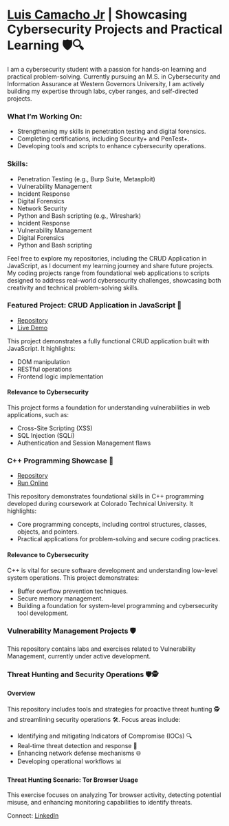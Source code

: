 # <a href="https://www.linkedin.com/in/lcamachojr/">Luis Camacho Jr</a> | Showcasing Cybersecurity Projects and Practical Learning 🛡️🔍

I am a cybersecurity student with a passion for hands-on learning and practical problem-solving. Currently pursuing an M.S. in Cybersecurity and Information Assurance at Western Governors University, I am actively building my expertise through labs, cyber ranges, and self-directed projects.

### What I’m Working On:
- Strengthening my skills in penetration testing and digital forensics.
- Completing certifications, including Security+ and PenTest+.
- Developing tools and scripts to enhance cybersecurity operations.

### Skills:
- Penetration Testing (e.g., Burp Suite, Metasploit)
- Vulnerability Management
- Incident Response
- Digital Forensics
- Network Security
- Python and Bash scripting (e.g., Wireshark)
- Incident Response
- Vulnerability Management
- Digital Forensics
- Python and Bash scripting

Feel free to explore my repositories, including the CRUD Application in JavaScript, as I document my learning journey and share future projects. My coding projects range from foundational web applications to scripts designed to address real-world cybersecurity challenges, showcasing both creativity and technical problem-solving skills.

### Featured Project: CRUD Application in JavaScript 🔄
- [Repository](https://github.com/LuCamachoJr/CRUD-Application-in-JavaScript)
- [Live Demo](https://lucamachojr.github.io/CRUD-Application-in-JavaScript/)

This project demonstrates a fully functional CRUD application built with JavaScript. It highlights:
- DOM manipulation
- RESTful operations
- Frontend logic implementation

#### Relevance to Cybersecurity
This project forms a foundation for understanding vulnerabilities in web applications, such as:
- Cross-Site Scripting (XSS)
- SQL Injection (SQLi)
- Authentication and Session Management flaws

### C++ Programming Showcase 🔧
- [Repository](https://github.com/LuCamachoJr/CS115_Project_C++)
- [Run Online](https://www.programiz.com/online-compiler/565QVaYc0oVyV)

This repository demonstrates foundational skills in C++ programming developed during coursework at Colorado Technical University. It highlights:
- Core programming concepts, including control structures, classes, objects, and pointers.
- Practical applications for problem-solving and secure coding practices.

#### Relevance to Cybersecurity
C++ is vital for secure software development and understanding low-level system operations. This project demonstrates:
- Buffer overflow prevention techniques.
- Secure memory management.
- Building a foundation for system-level programming and cybersecurity tool development.

### Vulnerability Management Projects 🛡️
This repository contains labs and exercises related to Vulnerability Management, currently under active development.

### Threat Hunting and Security Operations 🛡️🕵️

#### Overview
This repository includes tools and strategies for proactive threat hunting 🕵️ and streamlining security operations 🛠️. Focus areas include:

- Identifying and mitigating Indicators of Compromise (IOCs) 🔍
- Real-time threat detection and response 🚨
- Enhancing network defense mechanisms 🌐
- Developing operational workflows 📊

#### Threat Hunting Scenario: Tor Browser Usage
This exercise focuses on analyzing Tor browser activity, detecting potential misuse, and enhancing monitoring capabilities to identify threats.

Connect: [LinkedIn](https://linkedin.com/in/lcamachojr) 
<!-- - **[Vulnerability Management Program Implementation](https://github.com/joshcybertest/vulnerability-management-program)**
- **[Programmatic Vulnerability Remediations (PowerShell and BASH)](https://github.com/joshcybertest/programmatic-vulnerability-remediations)** -->



